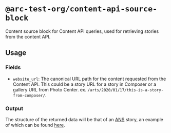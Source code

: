 # `@arc-test-org/content-api-source-block`

Content source block for Content API queries, used for retrieving stories from the content API.

## Usage

### Fields

* `website_url`: The canonical URL path for the content requested from the Content API. This could be a story URL for a story in Composer or a gallery URL from Photo Center. ex. `/arts/2020/01/17/this-is-a-story-from-composer/`.

### Output

The structure of the returned data will be that of an [ANS](https://github.com/washingtonpost/ans-schema) story, an example of which can be found [here](https://github.com/washingtonpost/ans-schema/blob/master/tests/fixtures/schema/0.10.3/story-fixture-references.json).
